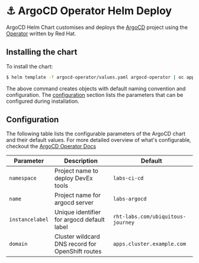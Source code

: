 # ⚓️ ArgoCD Operator Helm Deploy

ArgoCD Helm Chart customises and deploys the [ArgoCD](https://argoproj.github.io/argo-cd/getting_started/) project using the [Operator](https://argocd-operator.readthedocs.io/en/latest/) written by Red Hat.

## Installing the chart

To install the chart:

```bash
$ helm template -f argocd-operator/values.yaml argocd-operator | oc apply -f-
```

The above command creates objects with default naming convention and configuration. The [configuration](#configuration) section lists the parameters that can be configured during installation.

## Configuration
The following table lists the configurable parameters of the ArgoCD chart and their default values. For more detailed overview of what's configurable, checkout the [ArgoCD Operator Docs](https://argocd-operator.readthedocs.io/en/latest/reference/argocd/)

| Parameter                                        | Description                                                  | Default                               |
| ------------------------------------------------ | -------------------------------------------------------------| ------------------------------------- |
| `namespace`                                      | Project name to deploy DevEx tools                           | `labs-ci-cd`                          |
| `name`                                           | Project name for argocd server                               | `labs-argocd`                         |
| `instancelabel`                                  | Unique identifier for argocd default label                   | `rht-labs.com/ubiquitous-journey`     |
| `domain`                                         | Cluster wildcard DNS record for OpenShift routes             | `apps.cluster.example.com`            |
